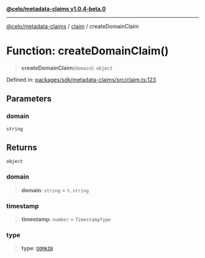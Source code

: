 [**@celo/metadata-claims v1.0.4-beta.0**](../../README.md)

***

[@celo/metadata-claims](../../README.md) / [claim](../README.md) / createDomainClaim

# Function: createDomainClaim()

> **createDomainClaim**(`domain`): `object`

Defined in: [packages/sdk/metadata-claims/src/claim.ts:123](https://github.com/celo-org/developer-tooling/blob/master/packages/sdk/metadata-claims/src/claim.ts#L123)

## Parameters

### domain

`string`

## Returns

`object`

### domain

> **domain**: `string` = `t.string`

### timestamp

> **timestamp**: `number` = `TimestampType`

### type

> **type**: [`DOMAIN`](../../types/enumerations/ClaimTypes.md#domain)
